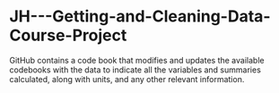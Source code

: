 # JH---Getting-and-Cleaning-Data-Course-Project
GitHub contains a code book that modifies and updates the available codebooks with the data to indicate all the variables and summaries calculated, along with units, and any other relevant information.
